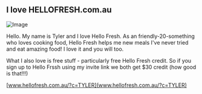 ## I love HELLOFRESH.com.au

![Image](http://ilovehellofresh.com/assets/images/ilovehellofresh-logo-v2.png)

Hello. My name is Tyler and I love Hello Fresh. As an friendly-20-something who loves cooking food, Hello Fresh helps me new meals I've never tried and eat amazing food! I love it and you will too.

What I also love is free stuff - particularly free Hello Fresh credit. So if you sign up to Hello Frssh using my invite link we both get $30 credit (how good is that!!!)



[www.hellofresh.com.au/?c=TYLER](www.hellofresh.com.au/?c=TYLER) 
